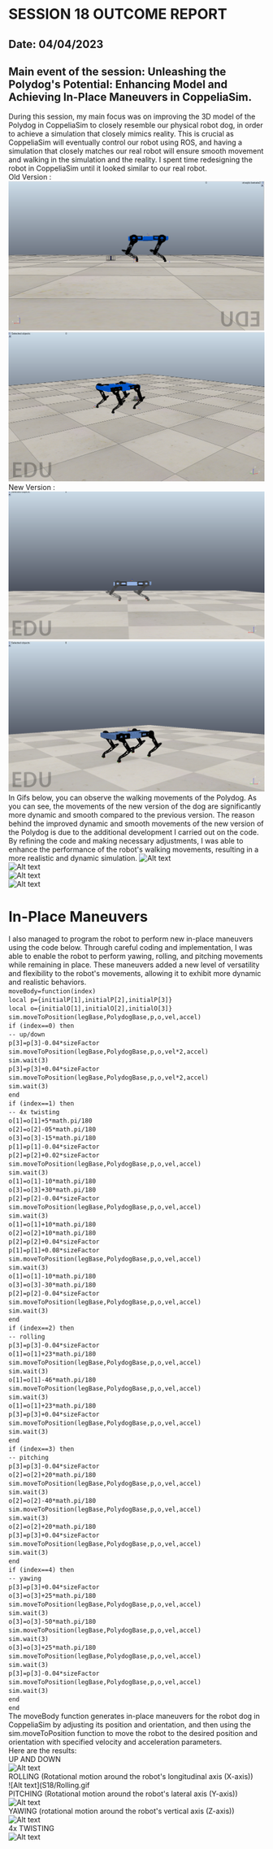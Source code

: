 # SESSION 18 OUTCOME REPORT
## Date: 04/04/2023
## Main event of the session: Unleashing the Polydog's Potential: Enhancing Model and Achieving In-Place Maneuvers in CoppeliaSim.      
During this session, my main focus was on improving the 3D model of the Polydog in CoppeliaSim to closely resemble our physical robot dog, in order to achieve a simulation that closely mimics reality. This is crucial as CoppeliaSim will eventually control our robot using ROS, and having a simulation that closely matches our real robot will ensure smooth movement and walking in the simulation and the reality. I spent time redesigning the robot in CoppeliaSim until it looked similar to our real robot.  
Old Version :  
![Alt text](S18/Capture%20d%E2%80%99%C3%A9cran%202023-04-19%20034605.png)  
![Alt text](S18/Capture%20d%E2%80%99%C3%A9cran%202023-04-19%20034731.png)  
New Version :  
![Alt text](S18/Capture%20d%E2%80%99%C3%A9cran%202023-04-19%20025309.png)  
![Alt text](S18/Capture%20d%E2%80%99%C3%A9cran%202023-04-19%20025356.png)  
In Gifs below, you can observe the walking movements of the Polydog. As you can see, the movements of the new version of the dog are significantly more dynamic and smooth compared to the previous version. The reason behind the improved dynamic and smooth movements of the new version of the Polydog is due to the additional development I carried out on the code. By refining the code and making necessary adjustments, I was able to enhance the performance of the robot's walking movements, resulting in a more realistic and dynamic simulation.
![Alt text](S18/Walking%20forward%20V2.gif)    
![Alt text](S18/Walking%20Backwards%20V2.gif)  
![Alt text](S18/Walking%20sideways%20V2.gif)  
![Alt text](S18/Turning%20V2.gif)  
# In-Place Maneuvers  
I also managed to program the robot to perform new in-place maneuvers using the code below. Through careful coding and implementation, I was able to enable the robot to perform yawing, rolling, and pitching movements while remaining in place. These maneuvers added a new level of versatility and flexibility to the robot's movements, allowing it to exhibit more dynamic and realistic behaviors.  
`moveBody=function(index)`  
    `local p={initialP[1],initialP[2],initialP[3]}`  
    `local o={initialO[1],initialO[2],initialO[3]}`  
    `sim.moveToPosition(legBase,PolydogBase,p,o,vel,accel)`  
    `if (index==0) then`  
        `-- up/down`  
        `p[3]=p[3]-0.04*sizeFactor`  
        `sim.moveToPosition(legBase,PolydogBase,p,o,vel*2,accel)`  
        `sim.wait(3)`  
        `p[3]=p[3]+0.04*sizeFactor`  
        `sim.moveToPosition(legBase,PolydogBase,p,o,vel*2,accel)`  
        `sim.wait(3)`  
    `end`  
    `if (index==1) then`  
        `-- 4x twisting`  
        `o[1]=o[1]+5*math.pi/180`  
        `o[2]=o[2]-05*math.pi/180`  
        `o[3]=o[3]-15*math.pi/180`  
        `p[1]=p[1]-0.04*sizeFactor`  
        `p[2]=p[2]+0.02*sizeFactor`  
        `sim.moveToPosition(legBase,PolydogBase,p,o,vel,accel)`  
        `sim.wait(3)`  
        `o[1]=o[1]-10*math.pi/180`  
        `o[3]=o[3]+30*math.pi/180`  
        `p[2]=p[2]-0.04*sizeFactor`  
        `sim.moveToPosition(legBase,PolydogBase,p,o,vel,accel)`  
        `sim.wait(3)`  
        `o[1]=o[1]+10*math.pi/180`  
        `o[2]=o[2]+10*math.pi/180`  
        `p[2]=p[2]+0.04*sizeFactor`  
        `p[1]=p[1]+0.08*sizeFactor`  
        `sim.moveToPosition(legBase,PolydogBase,p,o,vel,accel)`  
        `sim.wait(3)`  
        `o[1]=o[1]-10*math.pi/180`  
        `o[3]=o[3]-30*math.pi/180`  
        `p[2]=p[2]-0.04*sizeFactor`  
        `sim.moveToPosition(legBase,PolydogBase,p,o,vel,accel)`  
        `sim.wait(3)`  
    `end`  
    `if (index==2) then`  
        `-- rolling`  
        `p[3]=p[3]-0.04*sizeFactor`  
        `o[1]=o[1]+23*math.pi/180`  
        `sim.moveToPosition(legBase,PolydogBase,p,o,vel,accel)`  
        `sim.wait(3)`  
        `o[1]=o[1]-46*math.pi/180`  
        `sim.moveToPosition(legBase,PolydogBase,p,o,vel,accel)`  
        `sim.wait(3)`  
        `o[1]=o[1]+23*math.pi/180`  
        `p[3]=p[3]+0.04*sizeFactor`  
        `sim.moveToPosition(legBase,PolydogBase,p,o,vel,accel)`  
        `sim.wait(3)`  
    `end`  
    `if (index==3) then`  
        `-- pitching`  
        `p[3]=p[3]-0.04*sizeFactor`  
        `o[2]=o[2]+20*math.pi/180`  
        `sim.moveToPosition(legBase,PolydogBase,p,o,vel,accel)`  
        `sim.wait(3)`  
        `o[2]=o[2]-40*math.pi/180`  
        `sim.moveToPosition(legBase,PolydogBase,p,o,vel,accel)`  
        `sim.wait(3)`  
        `o[2]=o[2]+20*math.pi/180`  
        `p[3]=p[3]+0.04*sizeFactor`  
        `sim.moveToPosition(legBase,PolydogBase,p,o,vel,accel)`  
        `sim.wait(3)`  
    `end`  
    `if (index==4) then`  
        `-- yawing`  
        `p[3]=p[3]+0.04*sizeFactor`  
        `o[3]=o[3]+25*math.pi/180`  
        `sim.moveToPosition(legBase,PolydogBase,p,o,vel,accel)`   
        `sim.wait(3)`  
        `o[3]=o[3]-50*math.pi/180`  
        `sim.moveToPosition(legBase,PolydogBase,p,o,vel,accel)`  
        `sim.wait(3)`  
        `o[3]=o[3]+25*math.pi/180`  
        `sim.moveToPosition(legBase,PolydogBase,p,o,vel,accel)`  
        `sim.wait(3)`  
        `p[3]=p[3]-0.04*sizeFactor`  
        `sim.moveToPosition(legBase,PolydogBase,p,o,vel,accel)`  
        `sim.wait(3)`  
    `end`  
`end`   
The moveBody function generates in-place maneuvers for the robot dog in CoppeliaSim by adjusting its position and orientation, and then using the sim.moveToPosition function to move the robot to the desired position and orientation with specified velocity and acceleration parameters.     
Here are the results:  
UP AND DOWN  
![Alt text](S18/Up%20and%20Down.gif)    
ROLLING (Rotational motion around the robot's longitudinal axis (X-axis))    
![Alt text](S18/Rolling.gif    
PITCHING (Rotational motion around the robot's lateral axis (Y-axis))     
![Alt text](S18/Pitching.gif)    
YAWING  (rotational motion around the robot's vertical axis (Z-axis))  
![Alt text](S18/Yawing.gif)    
4x TWISTING    
![Alt text](S18/Twisting.gif)  